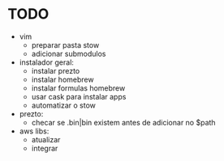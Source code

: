 TODO
====
- vim
    + preparar pasta stow
    + adicionar submodulos
- instalador geral:
    + instalar prezto
    + instalar homebrew
    + instalar formulas homebrew
    + usar cask para instalar apps
    + automatizar o stow
- prezto:
    + checar se .bin|bin existem antes de adicionar no $path
- aws libs:
    + atualizar
    + integrar

